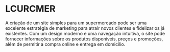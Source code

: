 # LCURCMER
A criação de um site simples para um supermercado pode ser uma excelente estratégia de marketing para atrair novos clientes e fidelizar os já existentes. Com um design moderno e uma navegação intuitiva, o site pode fornecer informações sobre os produtos disponíveis, preços e promoções, além de permitir a compra online e entrega em domicílio. 
